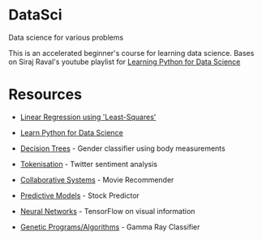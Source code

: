 # DataSci
Data science for various problems

This is an accelerated beginner's course for learning data science. Bases on Siraj Raval's youtube playlist for [Learning Python for Data Science](https://www.youtube.com/watch?v=T5pRlIbr6gg&list=PL2-dafEMk2A6QKz1mrk1uIGfHkC1zZ6UU&index=1)

# Resources
* [Linear Regression using 'Least-Squares'](https://www.mathsisfun.com/data/least-squares-regression.html)

* [Learn Python for Data Science](https://www.youtube.com/watch?v=T5pRlIbr6gg&list=PL2-dafEMk2A6QKz1mrk1uIGfHkC1zZ6UU) 
* [Decision Trees](https://github.com/luyandamncube/DataSci/tree/master/01_Decision_Trees) - Gender classifier using body measurements
* [Tokenisation](https://github.com/luyandamncube/DataSci/tree/master/02_Tokenisation) - Twitter sentiment analysis 
* [Collaborative Systems](https://github.com/luyandamncube/DataSci/tree/master/03_Collaborative_Systems) - Movie Recommender
* [Predictive Models](https://github.com/luyandamncube/DataSci/tree/master/04_Predictive_Models) - Stock Predictor
* [Neural Networks](https://github.com/luyandamncube/DataSci/tree/master/05_Neural_Networks) - TensorFlow on visual information
* [Genetic Programs/Algorithms](https://github.com/luyandamncube/DataSci/tree/master/06_Genetic_Algorithms) - Gamma Ray Classifier
